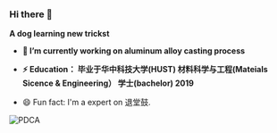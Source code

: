 ### Hi there 👋

**A dog learning new trickst**

- **🔭 I’m currently working on aluminum alloy casting process**

- **⚡ Education： 毕业于华中科技大学(HUST) 材料科学与工程(Mateials Sicence & Engineering） 学士(bachelor) 2019**

- 😄 Fun fact: I'm a expert on 退堂鼓.

![PDCA](/images/OIG.jpg)
<!--
**adioc/adioc** is a ✨ _special_ ✨ repository because its `README.md` (this file) appears on your GitHub profile.

Here are some ideas to get you started:

- 🔭 I’m currently working on ...
- 🌱 I’m currently learning ...
- 👯 I’m looking to collaborate on ...
- 🤔 I’m looking for help with ...
- 💬 Ask me about ...
- 📫 How to reach me: ...
- 😄 Pronouns: ...
- ⚡ Fun fact: ...
-->

